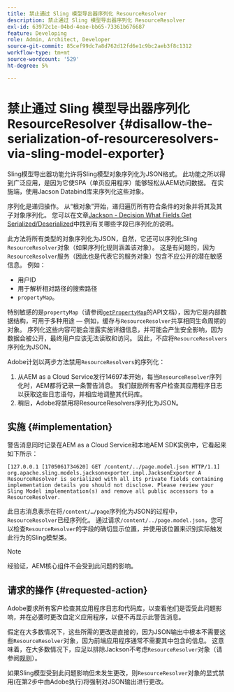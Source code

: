 ```yaml
---
title: 禁止通过 Sling 模型导出器序列化 ResourceResolver
description: 禁止通过 Sling 模型导出器序列化 ResourceResolver
exl-id: 63972c1e-04bd-4eae-bb65-73361b676687
feature: Developing
role: Admin, Architect, Developer
source-git-commit: 85cef99dc7a8d762d12fd6e1c9bc2aeb3f8c1312
workflow-type: tm+mt
source-wordcount: '529'
ht-degree: 5%

---
```


# 禁止通过 Sling 模型导出器序列化 ResourceResolver {#disallow-the-serialization-of-resourceresolvers-via-sling-model-exporter}

Sling模型导出器功能允许将Sling模型对象序列化为JSON格式。 此功能之所以得到广泛应用，是因为它使SPA（单页应用程序）能够轻松从AEM访问数据。 在实施端，使用Jacson Databind库来序列化这些对象。

序列化是递归操作。 从“根对象”开始，递归遍历所有符合条件的对象并将其及其子对象序列化。 您可以在文章[Jackson - Decision What Fields Get Serialized/Deserialized](https://www.baeldung.com/jackson-field-serializable-deserializable-or-not)中找到有关哪些字段已序列化的说明。

此方法将所有类型的对象序列化为JSON，自然，它还可以序列化Sling `ResourceResolver`对象（如果序列化规则涵盖该对象）。 这是有问题的，因为`ResourceResolver`服务（因此也是代表它的服务对象）包含不应公开的潜在敏感信息。 例如：

* 用户ID
* 用于解析相对路径的搜索路径
* `propertyMap`。

特别敏感的是`propertyMap`（请参阅[`getPropertyMap`](https://sling.apache.org/apidocs/sling12/org/apache/sling/api/resource/ResourceResolver.html#getPropertyMap--)的API文档），因为它是内部数据结构，可用于多种用途 — 例如，缓存与`ResourceResolver`共享相同生命周期的对象。 序列化这些内容可能会泄露实施详细信息，并可能会产生安全影响，因为数据会被公开，最终用户应该无法读取和访问。 因此，不应将`ResourceResolvers`序列化为JSON。

Adobe计划以两步方法禁用`ResourceResolvers`的序列化：

1. 从AEM as a Cloud Service发行14697本开始，每当`ResourceResolver`序列化时，AEM都将记录一条警告消息。 我们鼓励所有客户检查其应用程序日志以获取这些日志语句，并相应地调整其代码库。
1. 稍后，Adobe将禁用将ResourceResolvers序列化为JSON。

## 实施 {#implementation}

警告消息同时记录在AEM as a Cloud Service和本地AEM SDK实例中，它看起来如下所示：

```
[127.0.0.1 [1705061734620] GET /content/../page.model.json HTTP/1.1] org.apache.sling.models.jacksonexporter.impl.JacksonExporter A ResourceResolver is serialized with all its private fields containing implementation details you should not disclose. Please review your Sling Model implementation(s) and remove all public accessors to a ResourceResolver.
```

此日志消息表示在将`/content/…/page`序列化为JSON的过程中，`ResourceResolver`已经序列化。 通过请求`/content/../page.model.json`，您可以检查`ResourceResolver`的字段的确切显示位置，并使用该位置来识别实际触发此行为的Sling模型类。


>[!NOTE]
>
>经验证，AEM核心组件不会受到此问题的影响。

## 请求的操作 {#requested-action}

Adobe要求所有客户检查其应用程序日志和代码库，以查看他们是否受此问题影响，并在必要时更改自定义应用程序，以便不再显示此警告消息。

假定在大多数情况下，这些所需的更改是直接的，因为JSON输出中根本不需要这些`ResourceResolver`对象，因为前端应用程序通常不需要其中包含的信息。 这意味着，在大多数情况下，应足以排除Jackson不考虑`ResourceResolver`对象（请参阅[规则](https://www.baeldung.com/jackson-field-serializable-deserializable-or-not)）。

如果Sling模型受到此问题影响但未发生更改，则`ResourceResolver`对象的显式禁用(在第2步中由Adobe执行)将强制对JSON输出进行更改。
